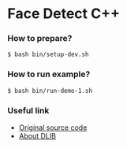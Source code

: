 # Face Detect C++

### How to prepare?

    $ bash bin/setup-dev.sh

### How to run example?

    $ bash bin/run-demo-1.sh

### Useful link

- [Original source code](http://dlib.net/face_landmark_detection_ex.cpp.html)
- [About DLIB](http://dlib.net/)